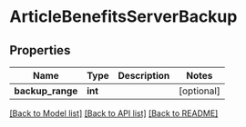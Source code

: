 # ArticleBenefitsServerBackup

## Properties
Name | Type | Description | Notes
------------ | ------------- | ------------- | -------------
**backup_range** | **int** |  | [optional] 

[[Back to Model list]](../../README.md#documentation-for-models) [[Back to API list]](../../README.md#documentation-for-api-endpoints) [[Back to README]](../../README.md)

